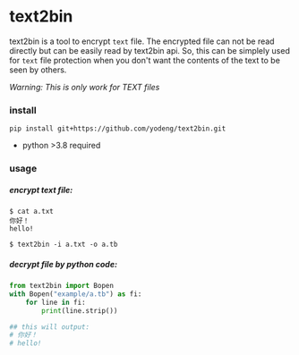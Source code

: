 # text2bin

text2bin is a tool to encrypt `text` file. The encrypted file can not be read directly but can be easily read by text2bin api. So, this can be simplely used for `text` file protection when you don't want the contents of the text to be seen by others.

*Warning: This is  only work for TEXT files*

### install

```
pip install git+https://github.com/yodeng/text2bin.git
```

+ python >3.8 required

### usage

##### encrypt text file:

```shell
$ cat a.txt
你好！
hello!

$ text2bin -i a.txt -o a.tb
```

##### decrypt file by python code:

```python
from text2bin import Bopen
with Bopen("example/a.tb") as fi:
    for line in fi:
        print(line.strip())

## this will output:
# 你好！
# hello!
```

